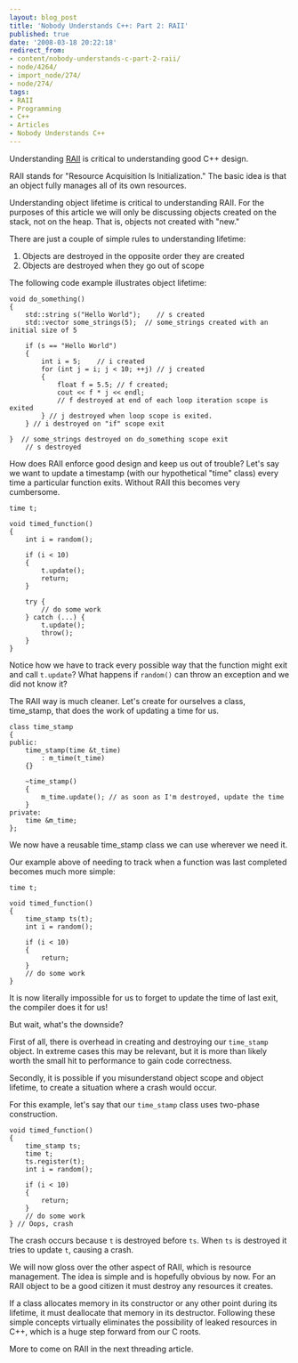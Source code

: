 ```yaml
---
layout: blog_post
title: 'Nobody Understands C++: Part 2: RAII'
published: true
date: '2008-03-18 20:22:18'
redirect_from:
- content/nobody-understands-c-part-2-raii/
- node/4264/
- import_node/274/
- node/274/
tags:
- RAII
- Programming
- C++
- Articles
- Nobody Understands C++
---
```


Understanding [RAII](http://en.wikipedia.org/wiki/Resource_Acquisition_Is_Initialization) is critical to understanding good C++ design. 

RAII stands for "Resource Acquisition Is Initialization." The basic idea is that an object fully manages all of its own resources. 

Understanding object lifetime is critical to understanding RAII. For the purposes of this article we will only be discussing objects created on the stack, not on the heap. That is, objects not created with "new." 

There are just a couple of simple rules to understanding lifetime:

1.  Objects are destroyed in the opposite order they are created
2.  Objects are destroyed when they go out of scope

The following code example illustrates object lifetime:

    void do_something()
    {
        std::string s("Hello World");    // s created
        std::vector some_strings(5);  // some_strings created with an initial size of 5

        if (s == "Hello World")
        {
            int i = 5;    // i created
            for (int j = i; j < 10; ++j) // j created
            {
                float f = 5.5; // f created;
                cout << f * j << endl;
                // f destroyed at end of each loop iteration scope is exited
            } // j destroyed when loop scope is exited.
        } // i destroyed on "if" scope exit

    }  // some_strings destroyed on do_something scope exit
        // s destroyed

How does RAII enforce good design and keep us out of trouble? Let's say we want to update a timestamp (with our hypothetical "time" class) every time a particular function exits. Without RAII this becomes very cumbersome.

    time t;

    void timed_function()
    {
        int i = random();

        if (i < 10)
        {
            t.update();
            return;
        }

        try {
            // do some work
        } catch (...) {
            t.update();
            throw();
        }
    }

Notice how we have to track every possible way that the function might exit and call `t.update`? What happens if `random()` can throw an exception and we did not know it? 

The RAII way is much cleaner. Let's create for ourselves a class, time_stamp, that does the work of updating a time for us.

    class time_stamp
    {
    public:
        time_stamp(time &t_time)
            : m_time(t_time)
        {}

        ~time_stamp()
        {
            m_time.update(); // as soon as I'm destroyed, update the time
        }
    private:
        time &m_time;
    };

We now have a reusable time_stamp class we can use wherever we need it. 

Our example above of needing to track when a function was last completed becomes much more simple:

    time t;

    void timed_function()
    {
        time_stamp ts(t);
        int i = random();

        if (i < 10)
        {
            return;
        }
        // do some work
    }

It is now literally impossible for us to forget to update the time of last exit, the compiler does it for us! 

But wait, what's the downside? 

First of all, there is overhead in creating and destroying our `time_stamp` object. In extreme cases this may be relevant, but it is more than likely worth the small hit to performance to gain code correctness. 

Secondly, it is possible if you misunderstand object scope and object lifetime, to create a situation where a crash would occur. 

For this example, let's say that our `time_stamp` class uses two-phase construction.


    void timed_function()
    {
        time_stamp ts;
        time t;
        ts.register(t);
        int i = random();

        if (i < 10)
        {
            return;
        }
        // do some work
    } // Oops, crash

The crash occurs because `t` is destroyed before `ts`. When `ts` is destroyed it tries to update `t`, causing a crash. 

We will now gloss over the other aspect of RAII, which is resource management. The idea is simple and is hopefully obvious by now. For an RAII object to be a good citizen it must destroy any resources it creates. 

If a class allocates memory in its constructor or any other point during its lifetime, it must deallocate that memory in its destructor. Following these simple concepts virtually eliminates the possibility of leaked resources in C++, which is a huge step forward from our C roots. 

More to come on RAII in the next threading article.
